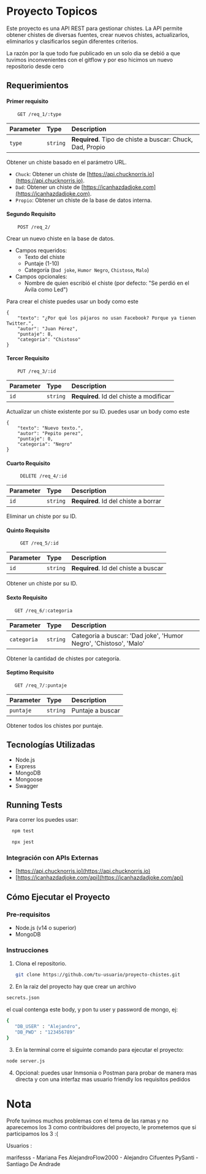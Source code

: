 # Proyecto Topicos

Este proyecto es una API REST para gestionar chistes. La API permite obtener chistes de diversas fuentes, crear nuevos chistes, actualizarlos, eliminarlos y clasificarlos según diferentes criterios.

La razón por la que todo fue publicado en un solo dia se debió a que tuvimos inconvenientes con el gitflow y por eso hicimos un nuevo repositorio desde cero

## Requerimientos

#### Primer requisito

```http
    GET /req_1/:type
```

| Parameter | Type     | Description                                               |
| :-------- | :------- | :-------------------------------------------------------- |
| `type`    | `string` | **Required**. Tipo de chiste a buscar: Chuck, Dad, Propio |

Obtener un chiste basado en el parámetro URL.

-   `Chuck`: Obtener un chiste de [https://api.chucknorris.io](https://api.chucknorris.io).
-   `Dad`: Obtener un chiste de [https://icanhazdadjoke.com](https://icanhazdadjoke.com).
-   `Propio`: Obtener un chiste de la base de datos interna.

#### Segundo Requisito

```http
    POST /req_2/
```

Crear un nuevo chiste en la base de datos.

-   Campos requeridos:
    -   Texto del chiste
    -   Puntaje (1-10)
    -   Categoría (`Dad joke`, `Humor Negro`, `Chistoso`, `Malo`)
-   Campos opcionales:
    -   Nombre de quien escribió el chiste (por defecto: "Se perdió en el Ávila como Led")

Para crear el chiste puedes usar un body como este

```http
{
    "texto": "¿Por qué los pájaros no usan Facebook? Porque ya tienen Twitter.",
    "autor": "Juan Pérez",
    "puntaje": 8,
    "categoria": "Chistoso"
}
```

#### Tercer Requisito

```http
    PUT /req_3/:id
```

| Parameter | Type     | Description                             |
| :-------- | :------- | :-------------------------------------- |
| `id`      | `string` | **Required**. Id del chiste a modificar |

Actualizar un chiste existente por su ID. puedes usar un body como este

```http
{
    "texto": "Nuevo texto.",
    "autor": "Pepito perez",
    "puntaje": 0,
    "categoria": "Negro"
}
```

#### Cuarto Requisito

```http
     DELETE /req_4/:id
```

| Parameter | Type     | Description                          |
| :-------- | :------- | :----------------------------------- |
| `id`      | `string` | **Required**. Id del chiste a borrar |

Eliminar un chiste por su ID.

#### Quinto Requisito

```http
     GET /req_5/:id
```

| Parameter | Type     | Description                          |
| :-------- | :------- | :----------------------------------- |
| `id`      | `string` | **Required**. Id del chiste a buscar |

Obtener un chiste por su ID.

#### Sexto Requisito

```http
   GET /req_6/:categoria
```

| Parameter   | Type     | Description                                                       |
| :---------- | :------- | :---------------------------------------------------------------- |
| `categoria` | `string` | Categoria a buscar: 'Dad joke', 'Humor Negro', 'Chistoso', 'Malo' |

Obtener la cantidad de chistes por categoría.

#### Septimo Requisito

```http
   GET /req_7/:puntaje
```

| Parameter | Type     | Description      |
| :-------- | :------- | :--------------- |
| `puntaje` | `string` | Puntaje a buscar |

Obtener todos los chistes por puntaje.

## Tecnologías Utilizadas

-   Node.js
-   Express
-   MongoDB
-   Mongoose
-   Swagger

## Running Tests

Para correr los puedes usar:

```bash
  npm test
```

```bash
  npx jest
```

### Integración con APIs Externas

-   [https://api.chucknorris.io](https://api.chucknorris.io)
-   [https://icanhazdadjoke.com/api](https://icanhazdadjoke.com/api)

## Cómo Ejecutar el Proyecto

### Pre-requisitos

-   Node.js (v14 o superior)
-   MongoDB

### Instrucciones

1. Clona el repositorio.

    ```bash
    git clone https://github.com/tu-usuario/proyecto-chistes.git

    ```

2. En la raiz del proyecto hay que crear un archivo

```bash
secrets.json
```

el cual contenga este body, y pon tu user y password de mongo, ej:

```bash
{
   "DB_USER" : "Alejandro",
   "DB_PWD" : "123456789"
}
```

3. En la terminal corre el siguinte comando para ejecutar el proyecto:

```bash
node server.js
```

4. Opcional: puedes usar Inmsonia o Postman para probar de manera mas directa y con una interfaz mas usuario friendly los requisitos pedidos

# Nota

Profe tuvimos muchos problemas con el tema de las ramas y no aparecemos los 3 como contribuidores del proyecto, le prometemos que si participamos los 3 :(

Usuarios :

marifesss - Mariana Fes
AlejandroFlow2000 - Alejandro Cifuentes
PySanti - Santiago De Andrade
